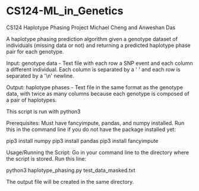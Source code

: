 # CS124-ML_in_Genetics

CS124 Haplotype Phasing Project
Michael Cheng and Anweshan Das

A haplotype phasing prediction algorithm given a genotype dataset of individuals (missing data or not) and returning a predicted haplotype phase pair for each genotype.

Input: genotype data - Text file with each row a SNP event and each column a different individual. Each column is separated by a ' ' and each row is separated by a '\n' newline.

Output: haplotype phases - Text file in the same format as the genotype data, with twice as many columns because each genotype is composed of a pair of haplotypes.

This script is run with python3

Prerequisites:
Must have fancyimpute, pandas, and numpy installed. Run this in the command line if you do not have the package installed yet:

pip3 install numpy
pip3 install pandas 
pip3 install fancyimpute

Usage/Running the Script:
Go in your command line to the directory where the script is stored. 
Run this line:

python3 haplotype_phasing.py test_data_masked.txt

The output file will be created in the same directory.

